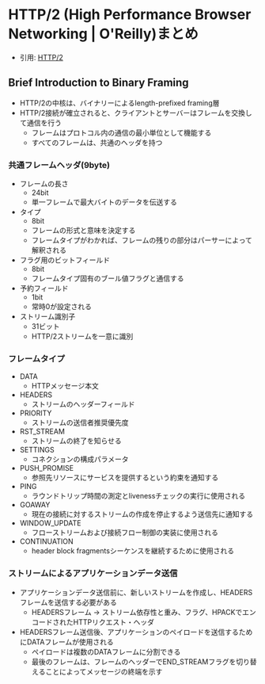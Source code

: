 # HTTP/2 (High Performance Browser Networking | O'Reilly)まとめ
- 引用: [HTTP/2](https://hpbn.co/http2/)

## Brief Introduction to Binary Framing
- HTTP/2の中核は、バイナリーによるlength-prefixed framing層
- HTTP/2接続が確立されると、クライアントとサーバーはフレームを交換して通信を行う
  - フレームはプロトコル内の通信の最小単位として機能する
  - すべてのフレームは、共通のヘッダを持つ

### 共通フレームヘッダ(9byte)
- フレームの長さ
  - 24bit
  - 単一フレームで最大バイトのデータを伝送する
- タイプ
  - 8bit
  - フレームの形式と意味を決定する
  - フレームタイプがわかれば、フレームの残りの部分はパーサーによって解釈される
- フラグ用のビットフィールド
  - 8bit
  - フレームタイプ固有のブール値フラグと通信する
- 予約フィールド
  - 1bit
  - 常時0が設定される
- ストリーム識別子
  - 31ビット
  - HTTP/2ストリームを一意に識別

### フレームタイプ
- DATA
  - HTTPメッセージ本文
- HEADERS
  - ストリームのヘッダーフィールド
- PRIORITY
  - ストリームの送信者推奨優先度
- RST_STREAM
  - ストリームの終了を知らせる
- SETTINGS
  - コネクションの構成パラメータ
- PUSH_PROMISE
  - 参照先リソースにサービスを提供するという約束を通知する
- PING
  - ラウンドトリップ時間の測定とlivenessチェックの実行に使用される
- GOAWAY
  - 現在の接続に対するストリームの作成を停止するよう送信先に通知する
- WINDOW_UPDATE
  - フローストリームおよび接続フロー制御の実装に使用される
- CONTINUATION
  - header block fragmentsシーケンスを継続するために使用される

### ストリームによるアプリケーションデータ送信
- アプリケーションデータ送信前に、新しいストリームを作成し、HEADERSフレームを送信する必要がある
  - HEADERSフレーム -> ストリーム依存性と重み、フラグ、HPACKでエンコードされたHTTPリクエスト・ヘッダ
- HEADERSフレーム送信後、アプリケーションのペイロードを送信するためにDATAフレームが使用される
  - ペイロードは複数のDATAフレームに分割できる
  - 最後のフレームは、フレームのヘッダーでEND_STREAMフラグを切り替えることによってメッセージの終端を示す
